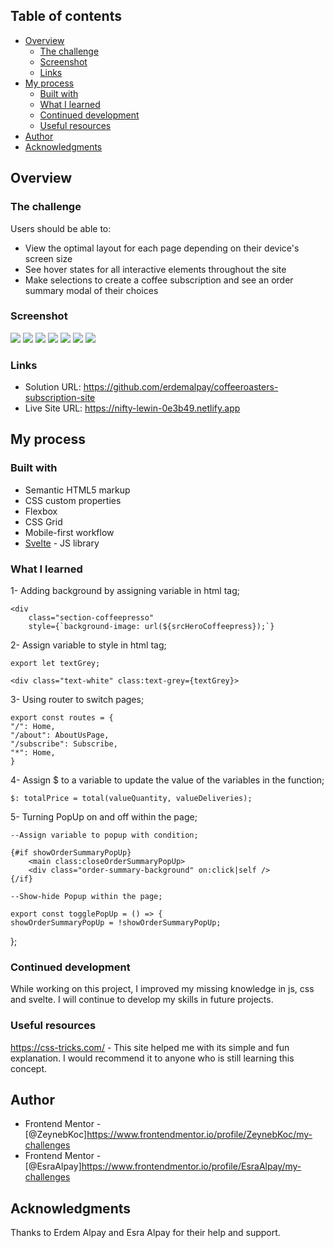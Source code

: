## Table of contents

- [Overview](#overview)
  - [The challenge](#the-challenge)
  - [Screenshot](#screenshot)
  - [Links](#links)
- [My process](#my-process)
  - [Built with](#built-with)
  - [What I learned](#what-i-learned)
  - [Continued development](#continued-development)
  - [Useful resources](#useful-resources)
- [Author](#author)
- [Acknowledgments](#acknowledgments)

## Overview

### The challenge

Users should be able to:

- View the optimal layout for each page depending on their device's screen size
- See hover states for all interactive elements throughout the site
- Make selections to create a coffee subscription and see an order summary modal of their choices

### Screenshot

![](./public/screenshots/HomePage.png)
![](./public/screenshots/AboutUsPage.png)
![](./public/screenshots/SubscribePage_Close.png)
![](./public/screenshots/SubscribePage_Open_1.png)
![](./public/screenshots/SubscribePage_Open_2.png)
![](./public/screenshots/PopUp.png)
![](./public/screenshots/Popup_Open.png)

### Links

-   Solution URL: https://github.com/erdemalpay/coffeeroasters-subscription-site
-   Live Site URL: https://nifty-lewin-0e3b49.netlify.app

## My process

### Built with

-   Semantic HTML5 markup
-   CSS custom properties
-   Flexbox
-   CSS Grid
-   Mobile-first workflow
-   [Svelte](https://svelte.dev/) - JS library

### What I learned

1- Adding background by assigning variable in html tag;

    <div
        class="section-coffeepresso"
        style={`background-image: url(${srcHeroCoffeepress});`}

2- Assign variable to style in html tag;

    export let textGrey;

    <div class="text-white" class:text-grey={textGrey}>

3- Using router to switch pages;

    export const routes = {
    "/": Home,
    "/about": AboutUsPage,
    "/subscribe": Subscribe,
    "*": Home,
    }

4- Assign $ to a variable to update the value of the variables in the function;

    $: totalPrice = total(valueQuantity, valueDeliveries);

5- Turning PopUp on and off within the page;

    --Assign variable to popup with condition;

    {#if showOrderSummaryPopUp}
        <main class:closeOrderSummaryPopUp>
        <div class="order-summary-background" on:click|self />
    {/if}

    --Show-hide Popup within the page;

    export const togglePopUp = () => {
    showOrderSummaryPopUp = !showOrderSummaryPopUp;

};

### Continued development

While working on this project, I improved my missing knowledge in js, css and svelte. 
I will continue to develop my skills in future projects.

### Useful resources

https://css-tricks.com/ - This site helped me with its simple and fun explanation. I would recommend it to anyone who is still learning this concept.

## Author

-   Frontend Mentor - [@ZeynebKoc]https://www.frontendmentor.io/profile/ZeynebKoc/my-challenges
-   Frontend Mentor - [@EsraAlpay]https://www.frontendmentor.io/profile/EsraAlpay/my-challenges

## Acknowledgments

Thanks to Erdem Alpay and Esra Alpay for their help and support.
